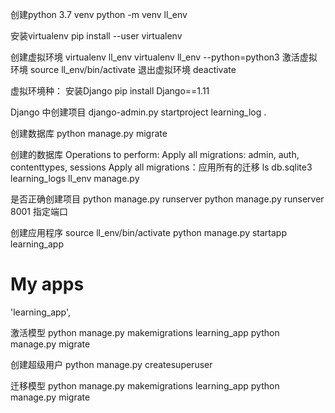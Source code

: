 创建python 3.7 venv
python -m venv ll_env

安装virtualenv
pip install --user virtualenv

创建虚拟环境
virtualenv ll_env
virtualenv ll_env --python=python3
激活虚拟环境
source ll_env/bin/activate
退出虚拟环境
deactivate

虚拟环境种：
安装Django
pip install Django==1.11

Django 中创建项目
django-admin.py startproject learning_log .

创建数据库
python manage.py migrate

创建的数据库
Operations to perform:
  Apply all migrations: admin, auth, contenttypes, sessions
Apply all migrations：应用所有的迁移
 ls
db.sqlite3      learning_logs    ll_env          manage.py

是否正确创建项目
python manage.py runserver
python manage.py runserver 8001 指定端口

创建应用程序
source ll_env/bin/activate
python manage.py startapp learning_app

# My apps
'learning_app',

激活模型
python manage.py makemigrations learning_app
python manage.py migrate

创建超级用户
python manage.py createsuperuser

迁移模型
python manage.py makemigrations learning_app
python manage.py migrate